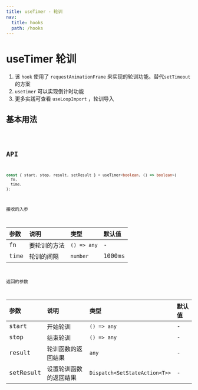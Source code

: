 ```yaml
---
title: useTimer - 轮训
nav:
  title: hooks
  path: /hooks
---
```


# useTimer 轮训

1. 该 `hook` 使用了 `requestAnimationFrame` 来实现的轮训功能。替代`setTimeout`的方案
2. `useTimer` 可以实现倒计时功能
3. 更多实践可查看 `useLoopImport` ，轮训导入

## 基本用法

<code src="./demo/Base.tsx" title="基本功能" desc="`useTimer` 接收两个参数：轮训的函数和间隔时长（默认1000ms），然后返回 `start` 和 `stop` 的方法，可以控制是否开始轮训。" />

## API

```ts | pure
const { start, stop, result, setResult } = useTimer<boolean, () => boolean>(
  fn,
  time,
);
```

接收的入参

| 参数 | 说明         | 类型        | 默认值 |
| :--- | :----------- | :---------- | :----- |
| fn   | 要轮训的方法 | `() => any` | -      |
| time | 轮训的间隔   | `number`    | 1000ms |

返回的参数

| 参数      | 说明                   | 类型                          | 默认值 |
| :-------- | :--------------------- | :---------------------------- | :----- |
| start     | 开始轮训               | `() => any`                   | -      |
| stop      | 结束轮训               | `() => any`                   | -      |
| result    | 轮训函数的返回结果     | `any`                         | -      |
| setResult | 设置轮训函数的返回结果 | `Dispatch<SetStateAction<T>>` | -      |

